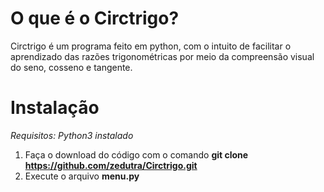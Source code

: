 # O que é o Circtrigo?
Circtrigo é um programa feito em python, com o intuito de facilitar o aprendizado das razões trigonométricas por meio da compreensão visual do seno, cosseno e tangente.

# Instalação
*Requisitos: Python3 instalado*

1. Faça o download do código com o comando **git clone https://github.com/zedutra/Circtrigo.git**
2. Execute o arquivo **menu.py**
